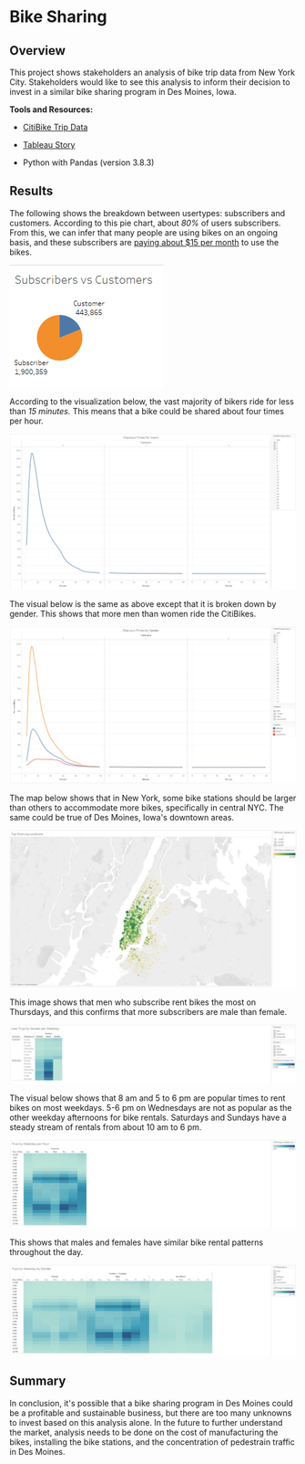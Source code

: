 # Bike Sharing
## Overview

This project shows stakeholders an analysis of bike trip data from New York City. Stakeholders would like to see this analysis to inform their decision to invest in a similar bike sharing program in Des Moines, Iowa. 

**Tools and Resources:**

* [CitiBike Trip Data](https://s3.amazonaws.com/tripdata/index.html)

* [Tableau Story](https://public.tableau.com/views/bikesharing_16180786759800/BikeSharingStory?:language=en&:display_count=y&publish=yes&:origin=viz_share_link)

* Python with Pandas (version 3.8.3)

## Results

The following shows the breakdown between usertypes: subscribers and customers. According to this pie chart, about *80%* of users subscribers. From this, we can infer that many people are using bikes on an ongoing basis, and these subscribers are [paying about $15 per month](https://www.citibikenyc.com/pricing) to use the bikes. 

![](Tableau_visuals/usertypes.png)


According to the visualization below, the vast majority of bikers ride for less than *15 minutes.* This means that a bike could be shared about four times per hour. 

![](Tableau_visuals/checkout_times.png)


The visual below is the same as above except that it is broken down by gender. This shows that more men than women ride the CitiBikes.

![](Tableau_visuals/checkout_times_gender.png)


The map below shows that in New York, some bike stations should be larger than others to accommodate more bikes, specifically in central NYC. The same could be true of Des Moines, Iowa's downtown areas. 

![](Tableau_visuals/top_starting_locations.png)


This image shows that men who subscribe rent bikes the most on Thursdays, and this confirms that more subscribers are male than female. 

![](Tableau_visuals/trips_by_usertype.png)


The visual below shows that 8 am and 5 to 6 pm are popular times to rent bikes on most weekdays. 5-6 pm on Wednesdays are not as popular as the other weekday afternoons for bike rentals. Saturdays and Sundays have a steady stream of rentals from about 10 am to 6 pm. 

![](Tableau_visuals/trips_by_weekday_per_hour.png)


This shows that males and females have similar bike rental patterns throughout the day. 

![](Tableau_visuals/trips_by_weekday_per_hour_gender.png)



## Summary

In conclusion, it's possible that a bike sharing program in Des Moines could be a profitable and sustainable business, but there are too many unknowns to invest based on this analysis alone. In the future to further understand the market, analysis needs to be done on the cost of manufacturing the bikes, installing the bike stations, and the concentration of pedestrain traffic in Des Moines. 
